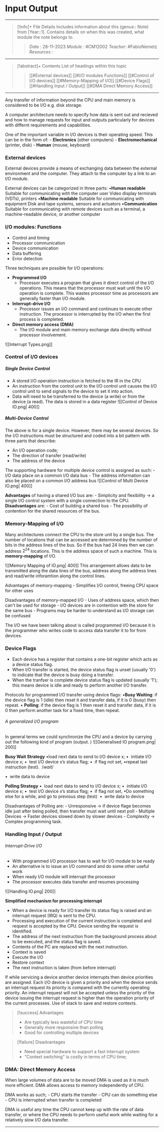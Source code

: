 # Input Output
---
> [!info]+ File Details
> Includes information about this (genus:: Note) from [Year::1]. Contains details on when this was created, what module the note belongs to.
> > *Date :*  28-11-2023 
> > *Module :* #CM12002 
> > *Teacher*: #FabioNemetz 
> > *Resources :*

---
> [!abstract]+ Contents
> List of headings within this topic
> > [[#External devices]]
> [[#I/O modules Functions]]
> [[#Control of I/O devices]]
> [[#Memory-Mapping of I/O]]
> [[#Device Flags]]
> [[#Handling Input / Output]]
> [[#DMA Direct Memory Access]]
> 
--- 

Any transfer of information beyond the CPU and main memory is considered to be I/O e.g. disk storage. 

A computer architecture needs to specify how data is sent out and recieved and how to manage requests for input and outputs particularly for devices with differnt requirements and capabilities. 

One of the important variable in I/O devices is their operating speed. This can be in the form of:
	- **Electronics** (other computers)
	- **Electromechanical** (printer, disk)
	- **Human** (mouse, keyboard)

### External devices
External devices provide a means of exchanging data between the external environment and the computer. They attach to the computer by a link to an I/O module.

External devices can be categorized in three parts:
•**Human readable**
	Suitable for communicating with the computer user
	Video display terminals (VDTs), printers
•**Machine readable**
	Suitable for communicating with equipment
	Disk and tape systems, sensors and actuators
•**Communication**
	Suitable for communicating with remote devices such as a terminal, a machine-readable device, or another computer

### I/O modules: Functions
- Control and timing
- Processor communication
- Device communication
- Data buffering 
- Error detection

Three techniques are possible for I/O operations:
- **Programmed I/O**
	- Processor executes a program that gives it direct control of the I/O operations. This means that the processor must wait until the I/O operation is complete. This wastes processor time as processors are generally faster than I/O module. 
- **Interrupt-drive I/O**
	- Processor issues an I/O command and continues to execute other instruction. The processor is interrupted by the I/O when the first process is completed. 
- **Direct memory access (DMA)**
	- The I/O module and main memory exchange data directly without processor involvement. 

![[Interrupt Types.png]]

### Control of I/O devices

##### Single Device Control
- A stored I/O operation instruction is fetched to the IR in the CPU
- An instruction from the control unit to the I/O control unit causes the I/O control unit to send signals to the device to set it into action. 
- Data will need to be transferred to the device (a write) or from the device (a read). The data is stored in a data register
![[Control of Device IO.png| 400]]

##### Multi-Device Control
The above is for a single device. However, there may be several devices. So the I/O instructions must be structured and coded into a bit pattern with three parts that describe: 
- An I/O operation code;
- The direction of transfer (read/write)
- The address of the device

The supporting hardware for multiple device control is assigned as such:
	- I/O data place on a common I/O data bus
	- The address information can also be placed on a common I/O address bus
![[Control of Multi Device IO.png| 400]]

**Advantages** of having a shared I/O bus are:
	- Simplicity and flexibility $\to$ a single I/O control system with a single connection to the CPU. 
**Disadvantages** are: 
	- Cost of building a shared bus
	- The possibility of contention for the shared resources of the bus. 

### Memory-Mapping of I/O
Many architectures connect the CPU to the store unit by a single bus. The number of locations that can be accessed are determined by the number of bits in the address lines of the bus. So if the bus had 24 lines then we can address $2^{24}$ locations. This is the address space of such a machine. This is **memory-mapping** of I/O. 

![[Memory Mapping of IO.png| 400]]
This arrangement allows data to be transmitted along the data lines of the bus, address along the address lines and read/write inforamtion along the control lines. 

Advantages of memory-mapping
	- Simplifies I/O control, freeing CPU space for other uses

Disadvantages of memory-mapped I/O
	- Uses of address space, which then can't be used for storage
	- I/O devices are in contention with the store for the same bus
	- Programs may be harder to understand as I/O storage can be confused

The I/O we have been talking about is called programmed I/O because it is the programmer who writes code to access data transfer it to for from devices. 

### Device Flags
- Each device has a register that contains a one-bit register which acts as a device status flag. 
- When I/O transfer is started, the device status flag is unset (usually '0') to indicate that the device is busy doing a transfer. 
- When the tranfser is complete device status flag is updated (usually '1'); this means device is idle and ready to perform another I/O transfer. 

Protocols for programmed I/O transfer using device flags:
•**Busy Waiting**: if the device flag is 1 (idle) then reset it and transfer data, if it is 0 (busy) then repeat.
• **Polling**: if the device flag is 1 then reset it and transfer data, if it is 0 then perform another task for a fixed time, then repeat.

###### A generalized I/O program
In general terms we could synchronize the CPU and a device by carrying out the following kind of program (output. )
![[Generalised IO program.png| 200]]

**Busy Wait Strategy**
•load next data to send to I/O device x;
•  initiate I/O device x;
•  test I/O device x’s status flag;
•  if flag not set,
	•repeat last instruction (test).  /*wait*/
	
•  write data to device

**Polling Strategy**
•  load next data to send to I/O device x;
•  initiate I/O device x;
•  test I/O device x’s status flag;
•  if flag not set,
	•Do something else for a while, and go to previous step (test) 
•  write data to device

Disadvantages of Polling are:
	- Unresponsive $\to$ if device flage becomes idle just after being polled, then transfer must wait until next poll
	- Multiple Devices $\to$ Faster devices slowed down by slower devices
	- Complexity $\to$ Complex programming task. 
	
### Handling Input / Output

###### Interrupt-Drive I/O
- With programmed I/O processor has to wait for I/O module to be ready
- An alternative is to issue an I/O command and do some other useful work
- When ready I/O module will interrupt the processor
- The processor executes data transfer and resumes processing

![[Handling IO.png| 200]]


**Simplified mechanism for processing interrupt**
- When a device is ready for I/O transfer its status flag is raised and an interrupt request (IRQ) is sent to the CPU. 
- Processing and execution of the current instruction is completed and request is accepted by the CPU. Device sending the request is identified. 
- The address of the next instruction from the background process about to be executed, and the status flag is saved. 
- Contents of the PC are replaced with the next instruction. 
- Context is saved
- Execute the I/O
- Restore context
- The next instruction is taken (from before interrupt)

If while servicing a device another device interrupts then device priorities are assigned. Each I/O device is given a priority and when the device sends an interrupt request its priority is compared with the currently operating priority. 
An interrupt request will not be accepted unless the priority of the device issuing the interrupt request is higher than the operation priority of the current processes. 
Use of stack to save and restore contexts. 

>[!success] Advantages
>- Are typically less wasteful of CPU time 
>- Generally more responsive than polling
>- Good for controlling multiple devices

> [!failure] Disadvantages
> - Need special hardware to support a fast interrupt system
> - "Context switching" is costly in terms of CPU time; 

### DMA: Direct Memory Access
When large volumes of data are to be moved DMA is used as it is much more efficient. DMA allows access to memory independently of CPU. 

DMA works as such;
	- CPU starts the transfer
	- CPU can do something else
	- CPU is interrupted when transfer is completed

DMA is useful any time the CPU cannot keep up with the rate of data transfer, or where the CPU needs to perform useful work while waiting for a relatively slow I/O data transfer.

---